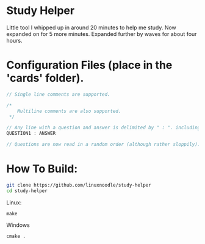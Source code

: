 # Study Helper
Little tool I whipped up in around 20 minutes to help me study. Now expanded on for 5 more minutes. Expanded further by waves for about four hours.
# Configuration Files (place in the 'cards' folder).
```js
// Single line comments are supported.

/*
    Multiline comments are also supported.
 */

// Any line with a question and answer is delimited by " : ". including the spaces.
QUESTION1 : ANSWER

// Questions are now read in a random order (although rather sloppily).
```
# How To Build:
```sh
git clone https://github.com/linuxnoodle/study-helper
cd study-helper
```
Linux:
```shell
make
```
Windows
```shell
cmake .
```
